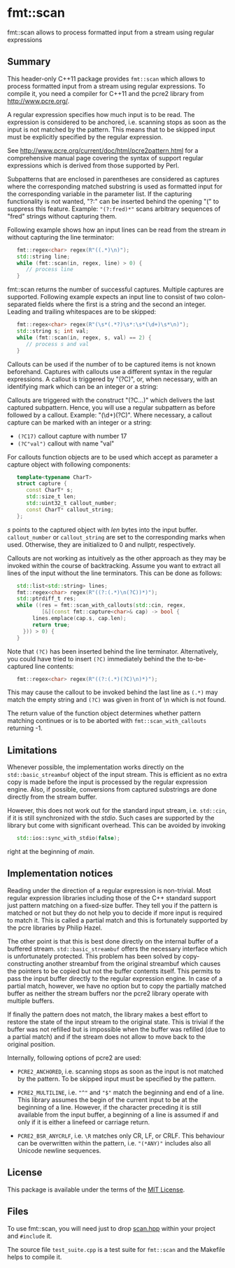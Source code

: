 # fmt::scan
fmt::scan allows to process formatted input from a stream
using regular expressions

## Summary

This header-only C++11 package provides `fmt::scan` which
allows to process formatted input from a stream using
regular expressions. To compile it, you need a compiler
for C++11 and the pcre2 library from http://www.pcre.org/.

A regular expression specifies how much input is to be
read. The expression is considered to be anchored, i.e.
scanning stops as soon as the input is not matched by
the pattern. This means that to be skipped input must
be explicitly specified by the regular expression.

See http://www.pcre.org/current/doc/html/pcre2pattern.html
for a comprehensive manual page covering the syntax of
support regular expressions which is derived from
those supported by Perl.

Subpatterns that are enclosed in parentheses are considered
as captures where the corresponding matched substring is
used as formatted input for the corresponding variable in
the parameter list. If the capturing functionality is not
wanted, "?:" can be inserted behind the opening "(" to
suppress this feature. Example: `"(?:fred)*"` scans arbitrary
sequences of "fred" strings without capturing them.

Following example shows how an input lines can be read
from the stream _in_ without capturing the line terminator:

```C++
   fmt::regex<char> regex(R"((.*)\n)");
   std::string line;
   while (fmt::scan(in, regex, line) > 0) {
      // process line
   }
```

fmt::scan returns the number of successful captures.
Multiple captures are supported. Following example
expects an input line to consist of two colon-separated
fields where the first is a string and the second an
integer. Leading and trailing whitespaces are to be
skipped:

```C++
   fmt::regex<char> regex(R"(\s*(.*?)\s*:\s*(\d+)\s*\n)");
   std::string s; int val;
   while (fmt::scan(in, regex, s, val) == 2) {
      // process s and val
   }
```

Callouts can be used if the number of to be captured
items is not known beforehand. Captures with callouts
use a different syntax in the regular expressions.
A callout is triggered by "(?C)", or, when necessary,
with an identifying mark which can be an integer or a
string:

Callouts are triggered with the construct "(?C...)"
which delivers the last captured subpattern. Hence,
you will use a regular subpattern as before followed
by a callout. Example: "(\d+)(?C)".
Where necessary, a callout capture can be marked with
an integer or a string:

 * `(?C17)`          callout capture with number 17
 * `(?C"val")`       callout with name "val"

For callouts function objects are to be used which
accept as parameter a capture object with following
components:

```C++
   template<typename CharT>
   struct capture {
      const CharT* s;
      std::size_t len;
      std::uint32_t callout_number;
      const CharT* callout_string;
   };
```

_s_ points to the captured object with _len_
bytes into the input buffer. `callout_number` or `callout_string`
are set to the corresponding marks when used. Otherwise, they
are initialized to 0 and nullptr, respectively.

Callouts are not working as intuitively as the other approach
as they may be invoked within the course of backtracking.
Assume you want to extract all lines of the input without
the line terminators. This can be done as follows:

```C++
   std::list<std::string> lines;
   fmt::regex<char> regex(R"((?:(.*)\n(?C))*)");
   std::ptrdiff_t res;
   while ((res = fmt::scan_with_callouts(std::cin, regex,
	       [&](const fmt::capture<char>& cap) -> bool {
	    lines.emplace(cap.s, cap.len);
	    return true;
	 })) > 0) {
   }
```

Note that `(?C)` has been inserted behind the line terminator.
Alternatively, you could have tried to insert `(?C)` immediately
behind the the to-be-captured line contents:

```C++
   fmt::regex<char> regex(R"((?:(.*)(?C)\n)*)");
```

This may cause the callout to be invoked behind the last line
as `(.*)` may match the empty string and `(?C)` was given in
front of \n which is not found.

The return value of the function object determines whether
pattern matching continues or is to be aborted with
`fmt::scan_with_callouts` returning -1.

## Limitations

Whenever possible, the implementation works directly on the
`std::basic_streambuf` object of the input stream. This is
efficient as no extra copy is made before the input is
processed by the regular expression engine. Also, if possible,
conversions from captured substrings are done directly from
the stream buffer.

However, this does not work out for the standard input
stream, i.e. `std::cin`, if it is still synchronized with
the _stdio_. Such cases are supported by the library but
come with significant overhead. This can be avoided by
invoking

```C++
   std::ios::sync_with_stdio(false);
```

right at the beginning of _main_.

## Implementation notices

Reading under the direction of a regular expression is non-trivial.
Most regular expression libraries including those of the C++ standard
support just pattern matching on a fixed-size buffer. They tell you if
the pattern is matched or not but they do not help you to decide if more
input is required to match it. This is called a partial match and this
is fortunately supported by the pcre libraries by Philip Hazel.

The other point is that this is best done directly on the internal
buffer of a buffered stream. `std::basic_streambuf` offers the necessary
interface which is unfortunately protected. This problem has been solved
by copy-constructing another streambuf from the original streambuf which
causes the pointers to be copied but not the buffer contents itself. This
permits to pass the input buffer directly to the regular expression
engine. In case of a partial match, however, we have no option but to
copy the partially matched buffer as neither the stream buffers nor the
pcre2 library operate with multiple buffers.

If finally the pattern does not match, the library makes a best effort to
restore the state of the input stream to the original state. This is
trivial if the buffer was not refilled but is impossible when the buffer
was refilled (due to a partial match) and if the stream does not allow to
move back to the original position.

Internally, following options of pcre2 are used:

 * `PCRE2_ANCHORED`, i.e. scanning stops as soon as the
   input is not matched by the pattern. To be skipped
   input must be specified by the pattern.

 * `PCRE2_MULTILINE`, i.e. `"^"` and `"$"` match the beginning
   and end of a line. This library assumes the begin of
   the current input to be at the beginning of a line.
   However, if the character preceding it is still available
   from the input buffer, a beginning of a line is assumed
   if and only if it is either a linefeed or carriage return.

 * `PCRE2_BSR_ANYCRLF`, i.e. `\R` matches only CR, LF, or CRLF.
   This behaviour can be overwritten within the pattern,
   i.e. `"(*ANY)"` includes also all Unicode newline sequences.

## License

This package is available under the terms of
the [MIT License](https://opensource.org/licenses/MIT).

## Files

To use fmt::scan, you will need just to drop
[scan.hpp](https://github.com/afborchert/fmt-scan/blob/master/scan.hpp)
within your project and `#include` it.

The source file `test_suite.cpp` is a test suite
for `fmt::scan` and the Makefile helps to compile it.
